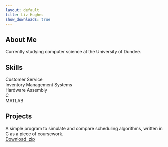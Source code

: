 ```yaml
---
layout: default
title: Liz Hughes
show_downloads: true
---
```

## About Me

Currently studying computer science at the University of Dundee.

## Skills

Customer Service  
Inventory Management Systems  
Hardware Assembly  
C  
MATLAB  

## Projects

A simple program to simulate and compare scheduling algorithms, written in C as a piece of coursework.  
[Download .zip](/processSim.zip)